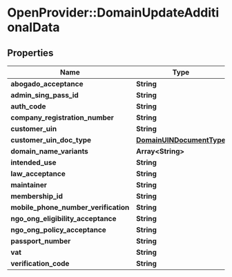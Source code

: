 # OpenProvider::DomainUpdateAdditionalData

## Properties
Name | Type | Description | Notes
------------ | ------------- | ------------- | -------------
**abogado_acceptance** | **String** |  | [optional] 
**admin_sing_pass_id** | **String** |  | [optional] 
**auth_code** | **String** |  | [optional] 
**company_registration_number** | **String** |  | [optional] 
**customer_uin** | **String** |  | [optional] 
**customer_uin_doc_type** | [**DomainUINDocumentType**](DomainUINDocumentType.md) |  | [optional] 
**domain_name_variants** | **Array&lt;String&gt;** |  | [optional] 
**intended_use** | **String** |  | [optional] 
**law_acceptance** | **String** |  | [optional] 
**maintainer** | **String** |  | [optional] 
**membership_id** | **String** |  | [optional] 
**mobile_phone_number_verification** | **String** |  | [optional] 
**ngo_ong_eligibility_acceptance** | **String** |  | [optional] 
**ngo_ong_policy_acceptance** | **String** |  | [optional] 
**passport_number** | **String** |  | [optional] 
**vat** | **String** |  | [optional] 
**verification_code** | **String** |  | [optional] 

